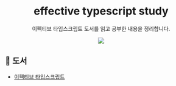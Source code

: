 <h1 align="middle">effective typescript study</h1>
<p align="middle">이펙티브 타입스크립트 도서를 읽고 공부한 내용을 정리합니다.</p>
<p align="middle">
  <img src="https://img.shields.io/badge/Typescript-3178C6?style=flat-square&logo=Typescript&logoColor=white"/>
</p>


## 📖 도서

- [이펙티브 타입스크립트](https://www.yes24.com/Product/Goods/102124327)
